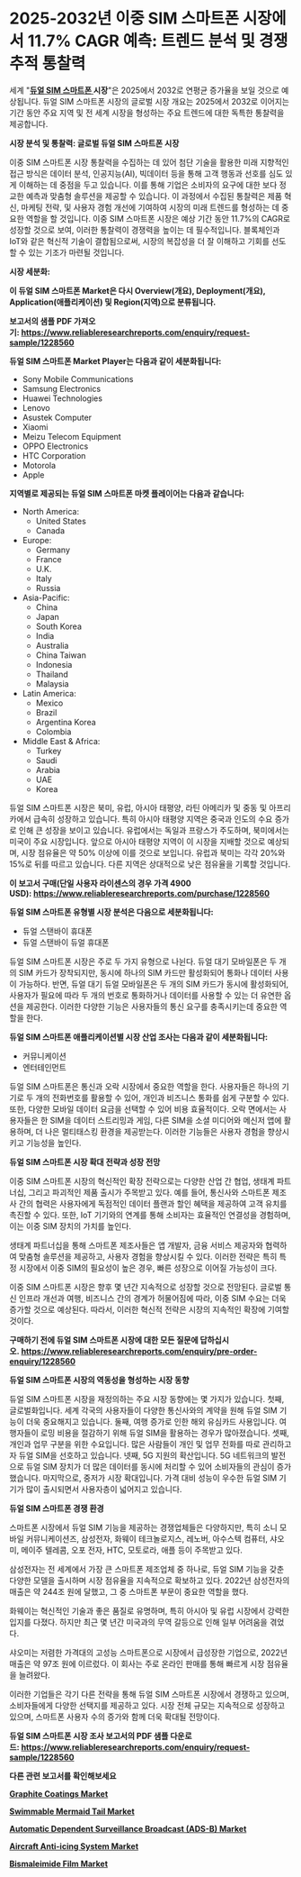 <p><h1>2025-2032년 이중 SIM 스마트폰 시장에서 11.7% CAGR 예측: 트렌드 분석 및 경쟁 추적 통찰력</h1></p><p>세계 "<strong><a href="https://www.reliableresearchreports.com/dual-sim-smartphone-r1228560?utm_campaign=106&utm_medium=8&utm_source=Github&utm_content=ia&utm_term=11012025&utm_id=dual-sim-smartphone">듀얼 SIM 스마트폰&nbsp;</a></strong><strong>시장</strong>"은 2025에서 2032로 연평균 증가율을 보일 것으로 예상됩니다. 듀얼 SIM 스마트폰 시장의 글로벌 시장 개요는 2025에서 2032로 이어지는 기간 동안 주요 지역 및 전 세계 시장을 형성하는 주요 트렌드에 대한 독특한 통찰력을 제공합니다.</p>
<p><strong>시장 분석 및 통찰력: 글로벌 듀얼 SIM 스마트폰 시장</strong></p>
<p><p>이중 SIM 스마트폰 시장 통찰력을 수집하는 데 있어 첨단 기술을 활용한 미래 지향적인 접근 방식은 데이터 분석, 인공지능(AI), 빅데이터 등을 통해 고객 행동과 선호를 심도 있게 이해하는 데 중점을 두고 있습니다. 이를 통해 기업은 소비자의 요구에 대한 보다 정교한 예측과 맞춤형 솔루션을 제공할 수 있습니다. 이 과정에서 수집된 통찰력은 제품 혁신, 마케팅 전략, 및 사용자 경험 개선에 기여하여 시장의 미래 트렌드를 형성하는 데 중요한 역할을 할 것입니다. 이중 SIM 스마트폰 시장은 예상 기간 동안 11.7%의 CAGR로 성장할 것으로 보여, 이러한 통찰력이 경쟁력을 높이는 데 필수적입니다. 블록체인과 IoT와 같은 혁신적 기술이 결합됨으로써, 시장의 복잡성을 더 잘 이해하고 기회를 선도할 수 있는 기조가 마련될 것입니다.</p><a href="%7CAUTHORITHY_DOMAIN_URL%7C?utm_campaign=106&utm_medium=8&utm_source=Github&utm_content=ia&utm_term=11012025&utm_id=dual-sim-smartphone"></a></p>
<p><strong>시장 세분화:</strong></p>
<p><strong>이 듀얼 SIM 스마트폰 Market은 다시 Overview(개요), Deployment(개요), Application(애플리케이션) 및 Region(지역)으로 분류됩니다.</strong></p>
<p><strong>보고서의 샘플 PDF 가져오기:&nbsp;<a href="https://www.reliableresearchreports.com/enquiry/request-sample/1228560?utm_campaign=106&utm_medium=8&utm_source=Github&utm_content=ia&utm_term=11012025&utm_id=dual-sim-smartphone">https://www.reliableresearchreports.com/enquiry/request-sample/1228560</a></strong><strong></strong></p>
<p><strong>듀얼 SIM 스마트폰 Market Player는 다음과 같이 세분화됩니다:</strong></p>
<p><ul><li>Sony Mobile Communications</li><li>Samsung Electronics</li><li>Huawei Technologies</li><li>Lenovo</li><li>Asustek Computer</li><li>Xiaomi</li><li>Meizu Telecom Equipment</li><li>OPPO Electronics</li><li>HTC Corporation</li><li>Motorola</li><li>Apple</li></ul></p>
<p><strong>지역별로 제공되는 듀얼 SIM 스마트폰 마켓 플레이어는 다음과 같습니다:</strong></p>
<p><ul>
    <li>
        North America:
        <ul>
            <li>United States</li>
            <li>Canada</li>
        </ul>
    </li>
    <li>
        Europe:
        <ul>
            <li>Germany</li>
            <li>France</li>
            <li>U.K.</li>
            <li>Italy</li>
            <li>Russia</li>
        </ul>
    </li>
    <li>
        Asia-Pacific:
        <ul>
            <li>China</li>
            <li>Japan</li>
            <li>South Korea</li>
            <li>India</li>
            <li>Australia</li>
            <li>China Taiwan</li>
            <li>Indonesia</li>
            <li>Thailand</li>
            <li>Malaysia</li>
        </ul>
    </li>
    <li>
        Latin America:
        <ul>
            <li>Mexico</li>
            <li>Brazil</li>
            <li>Argentina Korea</li>
            <li>Colombia</li>
        </ul>
    </li>
    <li>
        Middle East & Africa:
        <ul>
            <li>Turkey</li>
            <li>Saudi</li>
            <li>Arabia</li>
            <li>UAE</li>
            <li>Korea</li>
        </ul>
    </li>
    </ul></p>
<p><p>듀얼 SIM 스마트폰 시장은 북미, 유럽, 아시아 태평양, 라틴 아메리카 및 중동 및 아프리카에서 급속히 성장하고 있습니다. 특히 아시아 태평양 지역은 중국과 인도의 수요 증가로 인해 큰 성장을 보이고 있습니다. 유럽에서는 독일과 프랑스가 주도하며, 북미에서는 미국이 주요 시장입니다. 앞으로 아시아 태평양 지역이 이 시장을 지배할 것으로 예상되며, 시장 점유율은 약 50% 이상에 이를 것으로 보입니다. 유럽과 북미는 각각 20%와 15%로 뒤를 따르고 있습니다. 다른 지역은 상대적으로 낮은 점유율을 기록할 것입니다.</p></p>
<p><strong>이 보고서 구매(단일 사용자 라이센스의 경우 가격 4900 USD):&nbsp;<a href="https://www.reliableresearchreports.com/purchase/1228560?utm_campaign=106&utm_medium=8&utm_source=Github&utm_content=ia&utm_term=11012025&utm_id=dual-sim-smartphone">https://www.reliableresearchreports.com/purchase/1228560</a></strong></p>
<p><strong>듀얼 SIM 스마트폰 유형별 시장 분석은 다음으로 세분화됩니다:</strong></p>
<p><ul><li>듀얼 스탠바이 휴대폰</li><li>듀얼 스탠바이 듀얼 휴대폰</li></ul></p>
<p><p>듀얼 SIM 스마트폰 시장은 주로 두 가지 유형으로 나뉜다. 듀얼 대기 모바일폰은 두 개의 SIM 카드가 장착되지만, 동시에 하나의 SIM 카드만 활성화되어 통화나 데이터 사용이 가능하다. 반면, 듀얼 대기 듀얼 모바일폰은 두 개의 SIM 카드가 동시에 활성화되어, 사용자가 필요에 따라 두 개의 번호로 통화하거나 데이터를 사용할 수 있는 더 유연한 옵션을 제공한다. 이러한 다양한 기능은 사용자들의 통신 요구를 충족시키는데 중요한 역할을 한다.</p></p>
<p><strong>듀얼 SIM 스마트폰 애플리케이션별 시장 산업 조사는 다음과 같이 세분화됩니다:</strong></p>
<p><ul><li>커뮤니케이션</li><li>엔터테인먼트</li></ul></p>
<p><p>듀얼 SIM 스마트폰은 통신과 오락 시장에서 중요한 역할을 한다. 사용자들은 하나의 기기로 두 개의 전화번호를 활용할 수 있어, 개인과 비즈니스 통화를 쉽게 구분할 수 있다. 또한, 다양한 모바일 데이터 요금을 선택할 수 있어 비용 효율적이다. 오락 면에서는 사용자들은 한 SIM을 데이터 스트리밍과 게임, 다른 SIM을 소셜 미디어와 메신저 앱에 활용하며, 더 나은 멀티태스킹 환경을 제공받는다. 이러한 기능들은 사용자 경험을 향상시키고 기능성을 높인다.</p></p>
<p><strong>듀얼 SIM 스마트폰 시장 확대 전략과 성장 전망</strong></p>
<p><p>이중 SIM 스마트폰 시장의 혁신적인 확장 전략으로는 다양한 산업 간 협업, 생태계 파트너십, 그리고 파괴적인 제품 출시가 주목받고 있다. 예를 들어, 통신사와 스마트폰 제조사 간의 협력은 사용자에게 독점적인 데이터 플랜과 할인 혜택을 제공하여 고객 유치를 촉진할 수 있다. 또한, IoT 기기와의 연계를 통해 소비자는 효율적인 연결성을 경험하며, 이는 이중 SIM 장치의 가치를 높인다.</p><p>생태계 파트너십을 통해 스마트폰 제조사들은 앱 개발자, 금융 서비스 제공자와 협력하여 맞춤형 솔루션을 제공하고, 사용자 경험을 향상시킬 수 있다. 이러한 전략은 특히 특정 시장에서 이중 SIM의 필요성이 높은 경우, 빠른 성장으로 이어질 가능성이 크다.</p><p>이중 SIM 스마트폰 시장은 향후 몇 년간 지속적으로 성장할 것으로 전망된다. 글로벌 통신 인프라 개선과 여행, 비즈니스 간의 경계가 허물어짐에 따라, 이중 SIM 수요는 더욱 증가할 것으로 예상된다. 따라서, 이러한 혁신적 전략은 시장의 지속적인 확장에 기여할 것이다.</p></p>
<p><strong>구매하기 전에 듀얼 SIM 스마트폰 시장에 대한 모든 질문에 답하십시오.&nbsp;<a href="https://www.reliableresearchreports.com/enquiry/pre-order-enquiry/1228560?utm_campaign=106&utm_medium=8&utm_source=Github&utm_content=ia&utm_term=11012025&utm_id=dual-sim-smartphone">https://www.reliableresearchreports.com/enquiry/pre-order-enquiry/1228560</a></strong><strong></strong></p>
<p><strong>듀얼 SIM 스마트폰 시장의 역동성을 형성하는 시장 동향</strong></p>
<p><p>듀얼 SIM 스마트폰 시장을 재정의하는 주요 시장 동향에는 몇 가지가 있습니다. 첫째, 글로벌화입니다. 세계 각국의 사용자들이 다양한 통신사와의 계약을 원해 듀얼 SIM 기능이 더욱 중요해지고 있습니다. 둘째, 여행 증가로 인한 해외 유심카드 사용입니다. 여행자들이 로밍 비용을 절감하기 위해 듀얼 SIM을 활용하는 경우가 많아졌습니다. 셋째, 개인과 업무 구분을 위한 수요입니다. 많은 사람들이 개인 및 업무 전화를 따로 관리하고자 듀얼 SIM을 선호하고 있습니다. 넷째, 5G 지원의 확산입니다. 5G 네트워크의 발전으로 듀얼 SIM 장치가 더 많은 데이터를 동시에 처리할 수 있어 소비자들의 관심이 증가했습니다. 마지막으로, 중저가 시장 확대입니다. 가격 대비 성능이 우수한 듀얼 SIM 기기가 많이 출시되면서 사용자층이 넓어지고 있습니다.</p></p>
<p><strong>듀얼 SIM 스마트폰 경쟁 환경</strong></p>
<p><p>스마트폰 시장에서 듀얼 SIM 기능을 제공하는 경쟁업체들은 다양하지만, 특히 소니 모바일 커뮤니케이션즈, 삼성전자, 화웨이 테크놀로지스, 레노버, 아수스텍 컴퓨터, 샤오미, 메이주 텔레콤, 오포 전자, HTC, 모토로라, 애플 등이 주목받고 있다.</p><p>삼성전자는 전 세계에서 가장 큰 스마트폰 제조업체 중 하나로, 듀얼 SIM 기능을 갖춘 다양한 모델을 출시하며 시장 점유율을 지속적으로 확보하고 있다. 2022년 삼성전자의 매출은 약 244조 원에 달했고, 그 중 스마트폰 부문이 중요한 역할을 했다. </p><p>화웨이는 혁신적인 기술과 좋은 품질로 유명하며, 특히 아시아 및 유럽 시장에서 강력한 입지를 다졌다. 하지만 최근 몇 년간 미국과의 무역 갈등으로 인해 일부 어려움을 겪었다.</p><p>샤오미는 저렴한 가격대의 고성능 스마트폰으로 시장에서 급성장한 기업으로, 2022년 매출은 약 97조 원에 이르렀다. 이 회사는 주로 온라인 판매를 통해 빠르게 시장 점유율을 늘려왔다.</p><p>이러한 기업들은 각기 다른 전략을 통해 듀얼 SIM 스마트폰 시장에서 경쟁하고 있으며, 소비자들에게 다양한 선택지를 제공하고 있다. 시장 전체 규모는 지속적으로 성장하고 있으며, 스마트폰 사용자 수의 증가와 함께 더욱 확대될 전망이다.</p></p>
<p><strong>듀얼 SIM 스마트폰 시장 조사 보고서의 PDF 샘플 다운로드:&nbsp;<a href="https://www.reliableresearchreports.com/enquiry/request-sample/1228560?utm_campaign=106&utm_medium=8&utm_source=Github&utm_content=ia&utm_term=11012025&utm_id=dual-sim-smartphone">https://www.reliableresearchreports.com/enquiry/request-sample/1228560</a></strong></p>
<p><strong></strong></p>
<p><strong></strong></p>
<p><strong></strong></p>
<p><strong></strong></p>
<p><strong>다른 관련 보고서를 확인해보세요</strong></p>
<p><strong><p><a href="https://github.com/abbislposival/Market-Research-Report-List-1/blob/main/graphite-coatings-market.md?utm_campaign=106&utm_medium=8&utm_source=Github&utm_content=ia&utm_term=11012025&utm_id=dual-sim-smartphone">Graphite Coatings Market</a></p><p><a href="https://github.com/nathandecarvalho/Market-Research-Report-List-5/blob/main/swimmable-mermaid-tail-market.md?utm_campaign=106&utm_medium=8&utm_source=Github&utm_content=ia&utm_term=11012025&utm_id=dual-sim-smartphone">Swimmable Mermaid Tail Market</a></p><p><a href="https://github.com/stephaniwo144/Market-Research-Report-List-1/blob/main/automatic-dependent-surveillance-broadcast-ads-b-market.md?utm_campaign=106&utm_medium=8&utm_source=Github&utm_content=ia&utm_term=11012025&utm_id=dual-sim-smartphone">Automatic Dependent Surveillance Broadcast (ADS-B) Market</a></p><p><a href="https://github.com/ParvinKhatun77/Market-Research-Report-List-1/blob/main/aircraft-anti-icing-system-market.md?utm_campaign=106&utm_medium=8&utm_source=Github&utm_content=ia&utm_term=11012025&utm_id=dual-sim-smartphone">Aircraft Anti-icing System Market</a></p><p><a href="https://github.com/DixieGrimes/Market-Research-Report-List-1/blob/main/bismaleimide-film-market.md?utm_campaign=106&utm_medium=8&utm_source=Github&utm_content=ia&utm_term=11012025&utm_id=dual-sim-smartphone">Bismaleimide Film Market</a></p></strong></p>